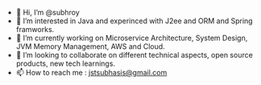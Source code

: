 - 👋 Hi, I’m @subhroy
- 👀 I’m interested in Java and experinced with J2ee and ORM and Spring framworks.
- 🌱 I’m currently working on Microservice Architecture, System Design, JVM Memory Management, AWS and Cloud.
- 💞️ I’m looking to collaborate on different technical aspects, open source products, new tech learnings.
- 📫 How to reach me : jstsubhasis@gmail.com

<!---
subhroy/subhroy is a ✨ special ✨ repository because its `README.md` (this file) appears on your GitHub profile.
You can click the Preview link to take a look at your changes.
--->
